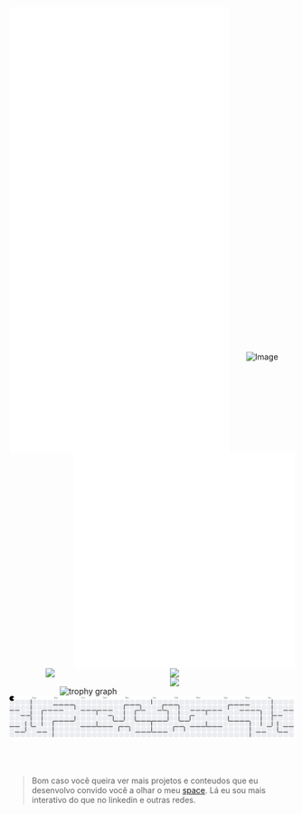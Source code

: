 [<img align="left" width="390" src="https://github.com/ciconha/ciconha/blob/main/github-metrics.svg">](#)

[<img align="right" width="390" src="https://github.com/ciconha/ciconha/blob/main/discussions.svg">](#)
<br><br><br><br><br><br><br>
<br><br><br><br><br><br><br>
<br><br><br><br><br>
<img src="https://skillicons.dev/icons?i=spring,nodejs,next,react,express" align="right" width="220"/><br>
<br>
<img src="https://skillicons.dev/icons?i=python,java,javascript,typescript,flutter" align="right" width="220"/><br>
<br>
<img src="https://skillicons.dev/icons?i=docker,bash,firebase,mongodb,linux" align="right" width="220"/>
<br><br><br>
<img src="https://github-trophies.vercel.app/?username=Ciconha&theme=algolia" width="415" alt="trophy graph" align="right" top="-100" />
<br>
<br>
<br><br><br><br><br><br><br>
<p align="center">
  <img alt="Image" src="https://github.com/user-attachments/assets/5f2f0b66-38f2-4946-9684-a82eb28831df" width="350" />
</p>

<br>
  
<picture>
  <source media="(prefers-color-scheme: dark)" srcset="https://raw.githubusercontent.com/Ciconha/Ciconha/output/pacman-contribution-graph-dark.svg">
  <source media="(prefers-color-scheme: light)" srcset="https://raw.githubusercontent.com/Ciconha/Ciconha/output/pacman-contribution-graph.svg">
  <img alt="pacman contribution graph" src="https://raw.githubusercontent.com/Ciconha/Ciconha/output/pacman-contribution-graph.svg">
</picture>


<br><br>
> Bom caso você queira ver mais projetos e conteudos que eu desenvolvo convido você a olhar o meu [space](https://ciconha-space.vercel.app/). Lá eu sou mais interativo do que no linkedin e outras redes.



